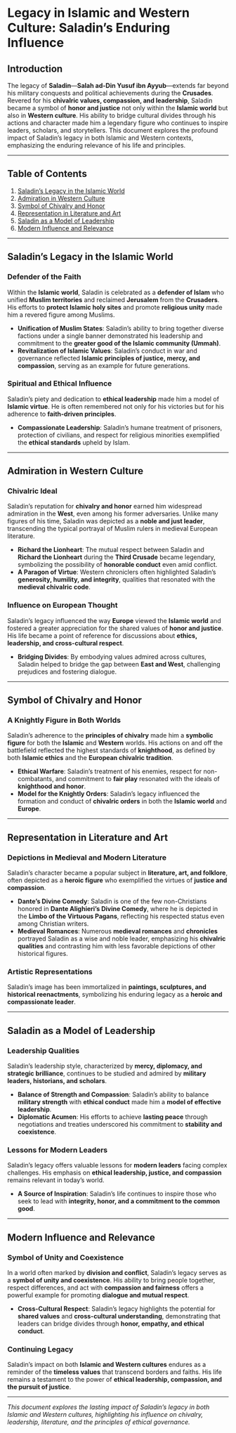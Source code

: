# Legacy in Islamic and Western Culture: Saladin’s Enduring Influence

## Introduction

The legacy of **Saladin**—**Salah ad-Din Yusuf ibn Ayyub**—extends far beyond his military conquests and political achievements during the **Crusades**. Revered for his **chivalric values, compassion, and leadership**, Saladin became a symbol of **honor and justice** not only within the **Islamic world** but also in **Western culture**. His ability to bridge cultural divides through his actions and character made him a legendary figure who continues to inspire leaders, scholars, and storytellers. This document explores the profound impact of Saladin’s legacy in both Islamic and Western contexts, emphasizing the enduring relevance of his life and principles.

---

## Table of Contents

1. [Saladin’s Legacy in the Islamic World](#saladins-legacy-in-the-islamic-world)
2. [Admiration in Western Culture](#admiration-in-western-culture)
3. [Symbol of Chivalry and Honor](#symbol-of-chivalry-and-honor)
4. [Representation in Literature and Art](#representation-in-literature-and-art)
5. [Saladin as a Model of Leadership](#saladin-as-a-model-of-leadership)
6. [Modern Influence and Relevance](#modern-influence-and-relevance)

---

## Saladin’s Legacy in the Islamic World

### Defender of the Faith

Within the **Islamic world**, Saladin is celebrated as a **defender of Islam** who unified **Muslim territories** and reclaimed **Jerusalem** from the **Crusaders**. His efforts to **protect Islamic holy sites** and promote **religious unity** made him a revered figure among Muslims.

- **Unification of Muslim States**: Saladin’s ability to bring together diverse factions under a single banner demonstrated his leadership and commitment to the **greater good of the Islamic community (Ummah)**.
- **Revitalization of Islamic Values**: Saladin’s conduct in war and governance reflected **Islamic principles of justice, mercy, and compassion**, serving as an example for future generations.

### Spiritual and Ethical Influence

Saladin’s piety and dedication to **ethical leadership** made him a model of **Islamic virtue**. He is often remembered not only for his victories but for his adherence to **faith-driven principles**.

- **Compassionate Leadership**: Saladin’s humane treatment of prisoners, protection of civilians, and respect for religious minorities exemplified the **ethical standards** upheld by Islam.

---

## Admiration in Western Culture

### Chivalric Ideal

Saladin’s reputation for **chivalry and honor** earned him widespread admiration in the **West**, even among his former adversaries. Unlike many figures of his time, Saladin was depicted as a **noble and just leader**, transcending the typical portrayal of Muslim rulers in medieval European literature.

- **Richard the Lionheart**: The mutual respect between Saladin and **Richard the Lionheart** during the **Third Crusade** became legendary, symbolizing the possibility of **honorable conduct** even amid conflict.
- **A Paragon of Virtue**: Western chroniclers often highlighted Saladin’s **generosity, humility, and integrity**, qualities that resonated with the **medieval chivalric code**.

### Influence on European Thought

Saladin’s legacy influenced the way **Europe** viewed the **Islamic world** and fostered a greater appreciation for the shared values of **honor and justice**. His life became a point of reference for discussions about **ethics, leadership, and cross-cultural respect**.

- **Bridging Divides**: By embodying values admired across cultures, Saladin helped to bridge the gap between **East and West**, challenging prejudices and fostering dialogue.

---

## Symbol of Chivalry and Honor

### A Knightly Figure in Both Worlds

Saladin’s adherence to the **principles of chivalry** made him a **symbolic figure** for both the **Islamic** and **Western** worlds. His actions on and off the battlefield reflected the highest standards of **knighthood**, as defined by both **Islamic ethics** and the **European chivalric tradition**.

- **Ethical Warfare**: Saladin’s treatment of his enemies, respect for non-combatants, and commitment to **fair play** resonated with the ideals of **knighthood and honor**.
- **Model for the Knightly Orders**: Saladin’s legacy influenced the formation and conduct of **chivalric orders** in both the **Islamic world** and **Europe**.

---

## Representation in Literature and Art

### Depictions in Medieval and Modern Literature

Saladin’s character became a popular subject in **literature, art, and folklore**, often depicted as a **heroic figure** who exemplified the virtues of **justice and compassion**.

- **Dante’s Divine Comedy**: Saladin is one of the few non-Christians honored in **Dante Alighieri’s Divine Comedy**, where he is depicted in the **Limbo of the Virtuous Pagans**, reflecting his respected status even among Christian writers.
- **Medieval Romances**: Numerous **medieval romances** and **chronicles** portrayed Saladin as a wise and noble leader, emphasizing his **chivalric qualities** and contrasting him with less favorable depictions of other historical figures.

### Artistic Representations

Saladin’s image has been immortalized in **paintings, sculptures, and historical reenactments**, symbolizing his enduring legacy as a **heroic and compassionate leader**.

---

## Saladin as a Model of Leadership

### Leadership Qualities

Saladin’s leadership style, characterized by **mercy, diplomacy, and strategic brilliance**, continues to be studied and admired by **military leaders, historians, and scholars**.

- **Balance of Strength and Compassion**: Saladin’s ability to balance **military strength** with **ethical conduct** made him a **model of effective leadership**.
- **Diplomatic Acumen**: His efforts to achieve **lasting peace** through negotiations and treaties underscored his commitment to **stability and coexistence**.

### Lessons for Modern Leaders

Saladin’s legacy offers valuable lessons for **modern leaders** facing complex challenges. His emphasis on **ethical leadership, justice, and compassion** remains relevant in today’s world.

- **A Source of Inspiration**: Saladin’s life continues to inspire those who seek to lead with **integrity, honor, and a commitment to the common good**.

---

## Modern Influence and Relevance

### Symbol of Unity and Coexistence

In a world often marked by **division and conflict**, Saladin’s legacy serves as a **symbol of unity and coexistence**. His ability to bring people together, respect differences, and act with **compassion and fairness** offers a powerful example for promoting **dialogue and mutual respect**.

- **Cross-Cultural Respect**: Saladin’s legacy highlights the potential for **shared values** and **cross-cultural understanding**, demonstrating that leaders can bridge divides through **honor, empathy, and ethical conduct**.

### Continuing Legacy

Saladin’s impact on both **Islamic and Western cultures** endures as a reminder of the **timeless values** that transcend borders and faiths. His life remains a testament to the power of **ethical leadership, compassion, and the pursuit of justice**.

---

*This document explores the lasting impact of Saladin’s legacy in both Islamic and Western cultures, highlighting his influence on chivalry, leadership, literature, and the principles of ethical governance.*
